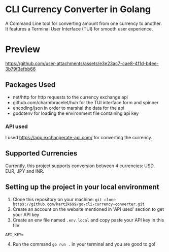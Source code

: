 # CLI Currency Converter in Golang
A Command Line tool for converting amount from one currency to another. It features a Terminal User Interface (TUI) for smooth user experience.

# Preview

https://github.com/user-attachments/assets/e3e23ac7-cae8-4f1d-b4ee-3b79f3efbb66


## Packages Used
- net/http for http requests to the currency exchange api
- github.com/charmbracelet/huh for the TUI interface form and spinner
- encoding/json in order to marshal the data for the api
- godotenv for loading the environment file containing api key

### API used
I used https://app.exchangerate-api.com/ for converting the currency.

## Supported Currencies
Currently, this project supports conversion between 4 currencies: USD, EUR, JPY and INR.

## Setting up the project in your local environment
1. Clone this repository on your machine: `git clone https://github.com/kartik699/go-cli-currency-converter.git`
2. Create an account on the website mentioned in 'API used' section to get your API key
3. Create an env file named `.env.local` and copy paste your API key in this file
```
API_KEY=
```

4.  Run the command `go run .` in your terminal and you are good to go!
